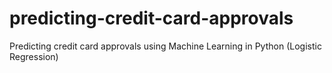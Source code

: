 # predicting-credit-card-approvals
Predicting credit card approvals using Machine Learning in Python (Logistic Regression)
